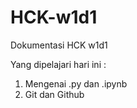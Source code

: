# HCK-w1d1
Dokumentasi HCK w1d1

Yang dipelajari hari ini :
1. Mengenai .py dan .ipynb
2. Git dan Github